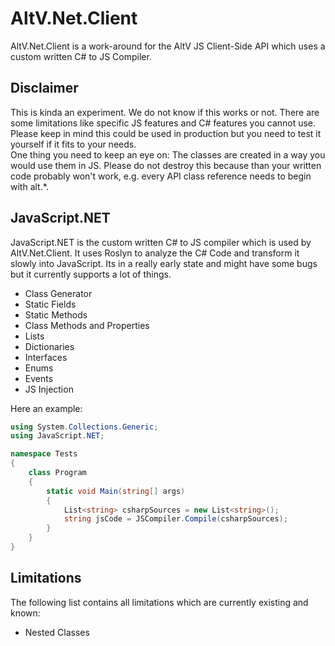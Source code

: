 # AltV.Net.Client
AltV.Net.Client is a work-around for the AltV JS Client-Side API which uses a custom written C# to JS Compiler.

## Disclaimer
This is kinda an experiment. We do not know if this works or not. There are some limitations like specific JS features and C# features you cannot use. Please keep in mind
this could be used in production but you need to test it yourself if it fits to your needs.    
One thing you need to keep an eye on: The classes are created in a way you would use them in JS. Please do not destroy this because than your written code probably won't work,
e.g. every API class reference needs to begin with alt.*.

## JavaScript.NET
JavaScript.NET is the custom written C# to JS compiler which is used by AltV.Net.Client. It uses Roslyn to analyze the C# Code and transform it slowly into JavaScript. Its in a really early state and might have some bugs but it currently supports a lot of things.
- Class Generator
- Static Fields
- Static Methods
- Class Methods and Properties
- Lists
- Dictionaries
- Interfaces
- Enums
- Events
- JS Injection

Here an example:
```csharp
using System.Collections.Generic;
using JavaScript.NET;

namespace Tests
{
    class Program
    {
        static void Main(string[] args)
        {
            List<string> csharpSources = new List<string>();
            string jsCode = JSCompiler.Compile(csharpSources);
        }
    }
}

```

## Limitations
The following list contains all limitations which are currently existing and known:
- Nested Classes